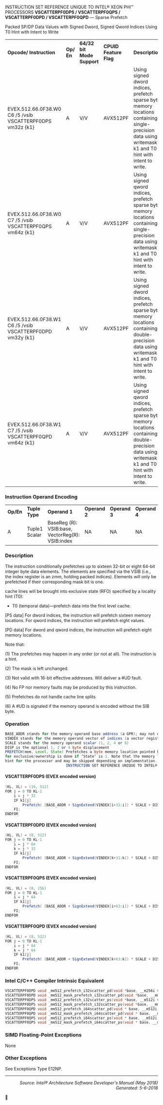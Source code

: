 INSTRUCTION SET REFERENCE UNIQUE TO INTEL® XEON PHI™ PROCESSORS
<b>VSCATTERPF0DPS / VSCATTERPF0QPS / VSCATTERPF0DPD / VSCATTERPF0QPD</b> — Sparse Prefetch

Packed SP/DP Data Values with Signed Dword, Signed Qword Indices Using T0 Hint with Intent
to Write
<table>
	<tr>
		<td><b>Opcode/ Instruction</b></td>
		<td><b>Op/ En</b></td>
		<td><b>64/32 bit Mode Support</b></td>
		<td><b>CPUID Feature Flag</b></td>
		<td><b>Description</b></td>
	</tr>
	<tr>
		<td>EVEX.512.66.0F38.W0 C6 /5 /vsib VSCATTERPF0DPS vm32z {k1}</td>
		<td>A</td>
		<td>V/V</td>
		<td>AVX512PF</td>
		<td>Using signed dword indices, prefetch sparse byte memory locations containing single-precision data using writemask k1 and T0 hint with intent to write.</td>
	</tr>
	<tr>
		<td>EVEX.512.66.0F38.W0 C7 /5 /vsib VSCATTERPF0QPS vm64z {k1}</td>
		<td>A</td>
		<td>V/V</td>
		<td>AVX512PF</td>
		<td>Using signed qword indices, prefetch sparse byte memory locations containing single-precision data using writemask k1 and T0 hint with intent to write.</td>
	</tr>
	<tr>
		<td>EVEX.512.66.0F38.W1 C6 /5 /vsib VSCATTERPF0DPD vm32y {k1}</td>
		<td>A</td>
		<td>V/V</td>
		<td>AVX512PF</td>
		<td>Using signed dword indices, prefetch sparse byte memory locations containing double-precision data using writemask k1 and T0 hint with intent to write.</td>
	</tr>
	<tr>
		<td>EVEX.512.66.0F38.W1 C7 /5 /vsib VSCATTERPF0QPD vm64z {k1}</td>
		<td>A</td>
		<td>V/V</td>
		<td>AVX512PF</td>
		<td>Using signed qword indices, prefetch sparse byte memory locations containing double-precision data using writemask k1 and T0 hint with intent to write.</td>
	</tr>
</table>


### Instruction Operand Encoding
<table>
	<tr>
		<td><b>Op/En</b></td>
		<td><b>Tuple Type</b></td>
		<td><b>Operand 1</b></td>
		<td><b>Operand 2</b></td>
		<td><b>Operand 3</b></td>
		<td><b>Operand 4</b></td>
	</tr>
	<tr>
		<td>A</td>
		<td>Tuple1 Scalar</td>
		<td>BaseReg (R): VSIB:base, VectorReg(R): VSIB:index</td>
		<td>NA</td>
		<td>NA</td>
		<td>NA</td>
	</tr>
</table>


### Description
The instruction conditionally prefetches up to sixteen 32-bit or eight 64-bit integer byte data elements. The
elements are specified via the VSIB (i.e., the index register is an zmm, holding packed indices). Elements will only
be prefetched if their corresponding mask bit is one.

cache lines will be brought into exclusive state (RFO) specified by a locality hint (T0):


 *  T0 (temporal data)—prefetch data into the first level cache.

[PS data] For dword indices, the instruction will prefetch sixteen memory locations. For qword indices, the instruction
 will prefetch eight values.

[PD data] For dword and qword indices, the instruction will prefetch eight memory locations.

Note that:

(1) The prefetches may happen in any order (or not at all). The instruction is a hint.

(2) The mask is left unchanged.

(3) Not valid with 16-bit effective addresses. Will deliver a \#UD fault.

(4) No FP nor memory faults may be produced by this instruction.

(5) Prefetches do not handle cache line splits

(6) A \#UD is signaled if the memory operand is encoded without the SIB byte.

### Operation

```java
BASE_ADDR stands for the memory operand base address (a GPR); may not exist
VINDEX stands for the memory operand vector of indices (a vector register)
SCALE stands for the memory operand scalar (1, 2, 4 or 8)
DISP is the optional 1, 2 or 4 byte displacement
PREFETCH(mem, Level, State) Prefetches a byte memory location pointed by ‘mem’ into the cache level specified by ‘Level’; a request 
for exclusive/ownership is done if ‘State’ is 1. Note that the memory location ignore cache line splits. This operation is considered a 
hint for the processor and may be skipped depending on implementation.
                            INSTRUCTION SET REFERENCE UNIQUE TO INTEL® XEON PHI™ PROCESSORS
```
#### VSCATTERPF0DPS (EVEX encoded version)
```java
(KL, VL) = (16, 512)
FOR j ← 0 TO KL-1
    i ← j * 32
    IF k1[j] 
        Prefetch( [BASE_ADDR + SignExtend(VINDEX[i+31:i]) * SCALE + DISP], Level=0, RFO = 1)
    FI;
ENDFOR
```
#### VSCATTERPF0DPD (EVEX encoded version)
```java
(KL, VL) = (8, 512)
FOR j ← 0 TO KL-1
    i ← j * 64
    k ← j * 32
    IF k1[j] 
        Prefetch( [BASE_ADDR + SignExtend(VINDEX[k+31:k]) * SCALE + DISP], Level=0, RFO = 1)
    FI;
ENDFOR
```
#### VSCATTERPF0QPS (EVEX encoded version)
```java
(KL, VL) = (8, 256)
FOR j ← 0 TO KL-1
    i ← j * 64
    IF k1[j] 
        Prefetch( [BASE_ADDR + SignExtend(VINDEX[i+63:i]) * SCALE + DISP], Level=0, RFO = 1)
    FI;
ENDFOR
```
#### VSCATTERPF0QPD (EVEX encoded version)
```java
(KL, VL) = (8, 512)
FOR j ← 0 TO KL-1
    i ← j * 64
    k ← j * 64
    IF k1[j] 
        Prefetch( [BASE_ADDR + SignExtend(VINDEX[k+63:k]) * SCALE + DISP], Level=0, RFO = 1)
    FI;
ENDFOR
```
### Intel C/C++ Compiler Intrinsic Equivalent
```c
VSCATTERPF0DPD void _mm512_prefetch_i32scatter_pd(void *base, __m256i vdx, int scale, int hint);
VSCATTERPF0DPD void _mm512_mask_prefetch_i32scatter_pd(void *base, __mmask8 m, __m256i vdx, int scale, int hint);
VSCATTERPF0DPS void _mm512_prefetch_i32scatter_ps(void *base, __m512i vdx, int scale, int hint);
VSCATTERPF0DPS void _mm512_mask_prefetch_i32scatter_ps(void *base, __mmask16 m, __m512i vdx, int scale, int hint);
VSCATTERPF0QPD void _mm512_prefetch_i64scatter_pd(void * base, __m512i vdx, int scale, int hint);
VSCATTERPF0QPD void _mm512_mask_prefetch_i64scatter_pd(void * base, __mmask8 m, __m512i vdx, int scale, int hint);
VSCATTERPF0QPS void _mm512_prefetch_i64scatter_ps(void * base, __m512i vdx, int scale, int hint);
VSCATTERPF0QPS void _mm512_mask_prefetch_i64scatter_ps(void * base, __mmask8 m, __m512i vdx, int scale, int hint);
```
### SIMD Floating-Point Exceptions
None

### Other Exceptions

See Exceptions Type E12NP.

 --- 
<p align="right"><i>Source: Intel® Architecture Software Developer's Manual (May 2018)<br>Generated: 5-6-2018</i></p>
